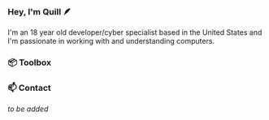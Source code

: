 ### Hey, I'm Quill 🪶

I'm an 18 year old developer/cyber specialist based in the United States and I'm passionate in working with and understanding computers.

### 📦 Toolbox

### 📫 Contact
*to be added*


<!--
**qu1ll/qu1ll** is a ✨ _special_ ✨ repository because its `README.md` (this file) appears on your GitHub profile.

Here are some ideas to get you started:

- 🔭 I’m currently working on ...
- 🌱 I’m currently learning ...
- 👯 I’m looking to collaborate on ...
- 🤔 I’m looking for help with ...
- 💬 Ask me about ...
- 📫 How to reach me: ...
- 😄 Pronouns: ...
- ⚡ Fun fact: ...
-->
